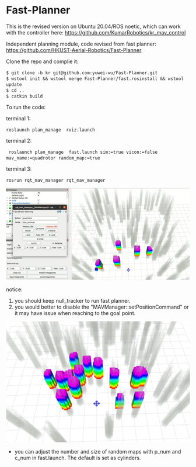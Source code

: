 # Fast-Planner 

This is the revised version on Ubuntu 20.04/ROS noetic, which can work with the controller here: https://github.com/KumarRobotics/kr_mav_control

Independent planning module, code revised from fast planner: https://github.com/HKUST-Aerial-Robotics/Fast-Planner


Clone the repo and complie it:

```console
$ git clone -b kr git@github.com:yuwei-wu/Fast-Planner.git
$ wstool init && wstool merge Fast-Planner/fast.rosinstall && wstool update
$ cd ..
$ catkin build
```

To run the code:

terminal 1:

```
roslaunch plan_manage  rviz.launch

```
terminal 2:

```
 roslaunch plan_manage  fast.launch sim:=true vicon:=false mav_name:=quadrotor random_map:=true
```

terminal 3:

```
rosrun rqt_mav_manager rqt_mav_manager

```
![](docs/eg.gif)

notice: 
1. you should keep null_tracker to run fast planner.
2. you would better to disable the "MAVManager::setPositionCommand" or it may have issue when reaching to the goal point.



![](docs/map.png)

* you can adjust the number and size of random maps with p\_num and c\_num in fast.launch. The default is set as cylinders.

